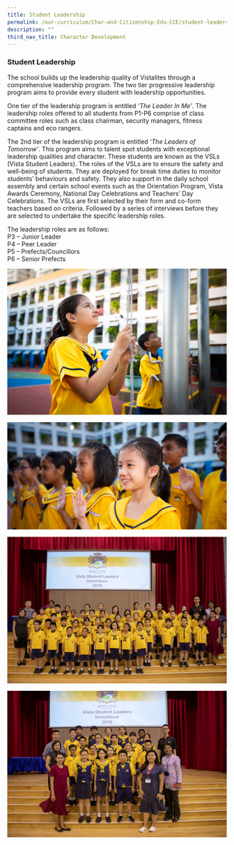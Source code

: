 ```yaml
---
title: Student Leadership
permalink: /our-curriculum/Char-and-Citizenship-Edu-CCE/student-leadership/
description: ""
third_nav_title: Character Development
---
```



### Student Leadership
The school builds up the leadership quality of Vistalites through a comprehensive leadership program. The two tier progressive leadership program aims to provide every student with leadership opportunities.

One tier of the leadership program is entitled _‘The Leader In Me’_. The leadership roles offered to all students from P1-P6 comprise of class committee roles such as class chairman, security managers, fitness captains and eco rangers.

The 2nd tier of the leadership program is entitled _‘The Leaders of Tomorrow’_. This program aims to talent spot students with exceptional leadership qualities and character. These students are known as the VSLs (Vista Student Leaders). The roles of the VSLs are to ensure the safety and well-being of students. They are deployed for break time duties to monitor students’ behaviours and safety. They also support in the daily school assembly and certain school events such as the Orientation Program, Vista Awards Ceremony, National Day Celebrations and Teachers’ Day Celebrations. The VSLs are first selected by their form and co-form teachers based on criteria. Followed by a series of interviews before they are selected to undertake the specific leadership roles.

The leadership roles are as follows: <br>
P3 – Junior Leader <br>
P4 – Peer Leader <br>
P5 – Prefects/Councillors <br>
P6 – Senior Prefects <br>

![](/images/student%20leadership%201.jpg)

![](/images/student%20leadership%202-min%20(2).jpg)

![](/images/student%20leadership%203.jpg)

![](/images/student%20leadership%204.jpg)
